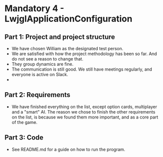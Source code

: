 # Mandatory 4 - LwjglApplicationConfiguration

## Part 1: Project and project structure
- We have chosen William as the designated test person. 
- We are satisfied with how the project methodology has been so far. And do not see a reason to change that.
- They group dynamics are fine.
- The communication is still good. We still have meetings regularly, and everyone is active on Slack.
- 


## Part 2: Requirements
- We have finished everything on the list, except option cards, multiplayer and a "smart" AI.
The reason we chose to finish the other requirements on the list, is because we found them more important, and as a core part of the game. 


    
## Part 3: Code
- See README.md for a guide on how to run the program.
